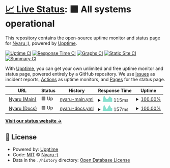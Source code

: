 # [📈 Live Status](https://status.nyaru.xyz): <!--live status--> **🟩 All systems operational**

This repository contains the open-source uptime monitor and status page for [Nyaru :)](https://nyaru.xyz), powered by [Upptime](https://github.com/upptime/upptime).

[![Uptime CI](https://github.com/NyaruDB/status/workflows/Uptime%20CI/badge.svg)](https://github.com/NyaruDB/status/actions?query=workflow%3A%22Uptime+CI%22)
[![Response Time CI](https://github.com/NyaruDB/status/workflows/Response%20Time%20CI/badge.svg)](https://github.com/NyaruDB/status/actions?query=workflow%3A%22Response+Time+CI%22)
[![Graphs CI](https://github.com/NyaruDB/status/workflows/Graphs%20CI/badge.svg)](https://github.com/NyaruDB/status/actions?query=workflow%3A%22Graphs+CI%22)
[![Static Site CI](https://github.com/NyaruDB/status/workflows/Static%20Site%20CI/badge.svg)](https://github.com/NyaruDB/status/actions?query=workflow%3A%22Static+Site+CI%22)
[![Summary CI](https://github.com/NyaruDB/status/workflows/Summary%20CI/badge.svg)](https://github.com/NyaruDB/status/actions?query=workflow%3A%22Summary+CI%22)

With [Upptime](https://upptime.js.org), you can get your own unlimited and free uptime monitor and status page, powered entirely by a GitHub repository. We use [Issues](https://github.com/NyaruDB/status/issues) as incident reports, [Actions](https://github.com/NyaruDB/status/actions) as uptime monitors, and [Pages](https://status.nyaru.xyz) for the status page.

<!--start: status pages-->
<!-- This summary is generated by Upptime (https://github.com/upptime/upptime) -->
<!-- Do not edit this manually, your changes will be overwritten -->
<!-- prettier-ignore -->
| URL | Status | History | Response Time | Uptime |
| --- | ------ | ------- | ------------- | ------ |
| <img alt="" src="https://favicons.githubusercontent.com/nyaru.xyz" height="13"> [Nyaru (Main)](https://nyaru.xyz) | 🟩 Up | [nyaru-main.yml](https://github.com/NyaruDB/status/commits/HEAD/history/nyaru-main.yml) | <details><summary><img alt="Response time graph" src="./graphs/nyaru-main/response-time-week.png" height="20"> 115ms</summary><br><a href="https://status.nyaru.xyz/history/nyaru-main"><img alt="Response time 515" src="https://img.shields.io/endpoint?url=https%3A%2F%2Fraw.githubusercontent.com%2FNyaruDB%2Fstatus%2FHEAD%2Fapi%2Fnyaru-main%2Fresponse-time.json"></a><br><a href="https://status.nyaru.xyz/history/nyaru-main"><img alt="24-hour response time 91" src="https://img.shields.io/endpoint?url=https%3A%2F%2Fraw.githubusercontent.com%2FNyaruDB%2Fstatus%2FHEAD%2Fapi%2Fnyaru-main%2Fresponse-time-day.json"></a><br><a href="https://status.nyaru.xyz/history/nyaru-main"><img alt="7-day response time 115" src="https://img.shields.io/endpoint?url=https%3A%2F%2Fraw.githubusercontent.com%2FNyaruDB%2Fstatus%2FHEAD%2Fapi%2Fnyaru-main%2Fresponse-time-week.json"></a><br><a href="https://status.nyaru.xyz/history/nyaru-main"><img alt="30-day response time 136" src="https://img.shields.io/endpoint?url=https%3A%2F%2Fraw.githubusercontent.com%2FNyaruDB%2Fstatus%2FHEAD%2Fapi%2Fnyaru-main%2Fresponse-time-month.json"></a><br><a href="https://status.nyaru.xyz/history/nyaru-main"><img alt="1-year response time 515" src="https://img.shields.io/endpoint?url=https%3A%2F%2Fraw.githubusercontent.com%2FNyaruDB%2Fstatus%2FHEAD%2Fapi%2Fnyaru-main%2Fresponse-time-year.json"></a></details> | <details><summary><a href="https://status.nyaru.xyz/history/nyaru-main">100.00%</a></summary><a href="https://status.nyaru.xyz/history/nyaru-main"><img alt="All-time uptime 94.47%" src="https://img.shields.io/endpoint?url=https%3A%2F%2Fraw.githubusercontent.com%2FNyaruDB%2Fstatus%2FHEAD%2Fapi%2Fnyaru-main%2Fuptime.json"></a><br><a href="https://status.nyaru.xyz/history/nyaru-main"><img alt="24-hour uptime 100.00%" src="https://img.shields.io/endpoint?url=https%3A%2F%2Fraw.githubusercontent.com%2FNyaruDB%2Fstatus%2FHEAD%2Fapi%2Fnyaru-main%2Fuptime-day.json"></a><br><a href="https://status.nyaru.xyz/history/nyaru-main"><img alt="7-day uptime 100.00%" src="https://img.shields.io/endpoint?url=https%3A%2F%2Fraw.githubusercontent.com%2FNyaruDB%2Fstatus%2FHEAD%2Fapi%2Fnyaru-main%2Fuptime-week.json"></a><br><a href="https://status.nyaru.xyz/history/nyaru-main"><img alt="30-day uptime 99.90%" src="https://img.shields.io/endpoint?url=https%3A%2F%2Fraw.githubusercontent.com%2FNyaruDB%2Fstatus%2FHEAD%2Fapi%2Fnyaru-main%2Fuptime-month.json"></a><br><a href="https://status.nyaru.xyz/history/nyaru-main"><img alt="1-year uptime 94.47%" src="https://img.shields.io/endpoint?url=https%3A%2F%2Fraw.githubusercontent.com%2FNyaruDB%2Fstatus%2FHEAD%2Fapi%2Fnyaru-main%2Fuptime-year.json"></a></details>
| <img alt="" src="https://favicons.githubusercontent.com/docs.nyaru.xyz" height="13"> [Nyaru (Docs)](https://docs.nyaru.xyz) | 🟩 Up | [nyaru-docs.yml](https://github.com/NyaruDB/status/commits/HEAD/history/nyaru-docs.yml) | <details><summary><img alt="Response time graph" src="./graphs/nyaru-docs/response-time-week.png" height="20"> 157ms</summary><br><a href="https://status.nyaru.xyz/history/nyaru-docs"><img alt="Response time 307" src="https://img.shields.io/endpoint?url=https%3A%2F%2Fraw.githubusercontent.com%2FNyaruDB%2Fstatus%2FHEAD%2Fapi%2Fnyaru-docs%2Fresponse-time.json"></a><br><a href="https://status.nyaru.xyz/history/nyaru-docs"><img alt="24-hour response time 107" src="https://img.shields.io/endpoint?url=https%3A%2F%2Fraw.githubusercontent.com%2FNyaruDB%2Fstatus%2FHEAD%2Fapi%2Fnyaru-docs%2Fresponse-time-day.json"></a><br><a href="https://status.nyaru.xyz/history/nyaru-docs"><img alt="7-day response time 157" src="https://img.shields.io/endpoint?url=https%3A%2F%2Fraw.githubusercontent.com%2FNyaruDB%2Fstatus%2FHEAD%2Fapi%2Fnyaru-docs%2Fresponse-time-week.json"></a><br><a href="https://status.nyaru.xyz/history/nyaru-docs"><img alt="30-day response time 474" src="https://img.shields.io/endpoint?url=https%3A%2F%2Fraw.githubusercontent.com%2FNyaruDB%2Fstatus%2FHEAD%2Fapi%2Fnyaru-docs%2Fresponse-time-month.json"></a><br><a href="https://status.nyaru.xyz/history/nyaru-docs"><img alt="1-year response time 307" src="https://img.shields.io/endpoint?url=https%3A%2F%2Fraw.githubusercontent.com%2FNyaruDB%2Fstatus%2FHEAD%2Fapi%2Fnyaru-docs%2Fresponse-time-year.json"></a></details> | <details><summary><a href="https://status.nyaru.xyz/history/nyaru-docs">100.00%</a></summary><a href="https://status.nyaru.xyz/history/nyaru-docs"><img alt="All-time uptime 99.94%" src="https://img.shields.io/endpoint?url=https%3A%2F%2Fraw.githubusercontent.com%2FNyaruDB%2Fstatus%2FHEAD%2Fapi%2Fnyaru-docs%2Fuptime.json"></a><br><a href="https://status.nyaru.xyz/history/nyaru-docs"><img alt="24-hour uptime 100.00%" src="https://img.shields.io/endpoint?url=https%3A%2F%2Fraw.githubusercontent.com%2FNyaruDB%2Fstatus%2FHEAD%2Fapi%2Fnyaru-docs%2Fuptime-day.json"></a><br><a href="https://status.nyaru.xyz/history/nyaru-docs"><img alt="7-day uptime 100.00%" src="https://img.shields.io/endpoint?url=https%3A%2F%2Fraw.githubusercontent.com%2FNyaruDB%2Fstatus%2FHEAD%2Fapi%2Fnyaru-docs%2Fuptime-week.json"></a><br><a href="https://status.nyaru.xyz/history/nyaru-docs"><img alt="30-day uptime 100.00%" src="https://img.shields.io/endpoint?url=https%3A%2F%2Fraw.githubusercontent.com%2FNyaruDB%2Fstatus%2FHEAD%2Fapi%2Fnyaru-docs%2Fuptime-month.json"></a><br><a href="https://status.nyaru.xyz/history/nyaru-docs"><img alt="1-year uptime 99.94%" src="https://img.shields.io/endpoint?url=https%3A%2F%2Fraw.githubusercontent.com%2FNyaruDB%2Fstatus%2FHEAD%2Fapi%2Fnyaru-docs%2Fuptime-year.json"></a></details>

<!--end: status pages-->

[**Visit our status website →**](https://status.nyaru.xyz)

## 📄 License

- Powered by: [Upptime](https://github.com/upptime/upptime)
- Code: [MIT](./LICENSE) © [Nyaru :)](https://nyaru.xyz)
- Data in the `./history` directory: [Open Database License](https://opendatacommons.org/licenses/odbl/1-0/)
